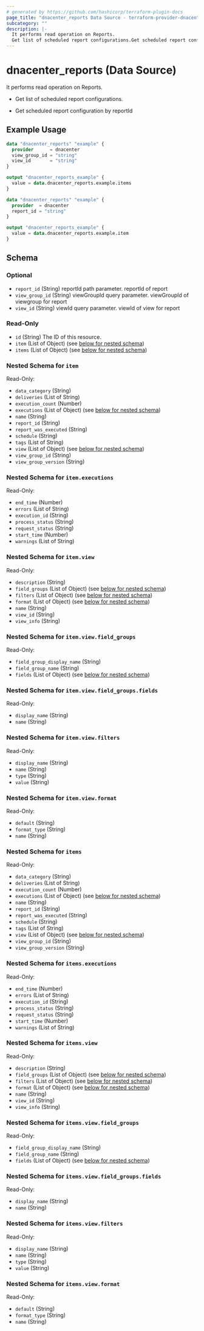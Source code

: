 ```yaml
---
# generated by https://github.com/hashicorp/terraform-plugin-docs
page_title: "dnacenter_reports Data Source - terraform-provider-dnacenter"
subcategory: ""
description: |-
  It performs read operation on Reports.
  Get list of scheduled report configurations.Get scheduled report configuration by reportId
---
```


# dnacenter_reports (Data Source)

It performs read operation on Reports.

- Get list of scheduled report configurations.

- Get scheduled report configuration by reportId

## Example Usage

```terraform
data "dnacenter_reports" "example" {
  provider      = dnacenter
  view_group_id = "string"
  view_id       = "string"
}

output "dnacenter_reports_example" {
  value = data.dnacenter_reports.example.items
}

data "dnacenter_reports" "example" {
  provider  = dnacenter
  report_id = "string"
}

output "dnacenter_reports_example" {
  value = data.dnacenter_reports.example.item
}
```

<!-- schema generated by tfplugindocs -->
## Schema

### Optional

- `report_id` (String) reportId path parameter. reportId of report
- `view_group_id` (String) viewGroupId query parameter. viewGroupId of viewgroup for report
- `view_id` (String) viewId query parameter. viewId of view for report

### Read-Only

- `id` (String) The ID of this resource.
- `item` (List of Object) (see [below for nested schema](#nestedatt--item))
- `items` (List of Object) (see [below for nested schema](#nestedatt--items))

<a id="nestedatt--item"></a>
### Nested Schema for `item`

Read-Only:

- `data_category` (String)
- `deliveries` (List of String)
- `execution_count` (Number)
- `executions` (List of Object) (see [below for nested schema](#nestedobjatt--item--executions))
- `name` (String)
- `report_id` (String)
- `report_was_executed` (String)
- `schedule` (String)
- `tags` (List of String)
- `view` (List of Object) (see [below for nested schema](#nestedobjatt--item--view))
- `view_group_id` (String)
- `view_group_version` (String)

<a id="nestedobjatt--item--executions"></a>
### Nested Schema for `item.executions`

Read-Only:

- `end_time` (Number)
- `errors` (List of String)
- `execution_id` (String)
- `process_status` (String)
- `request_status` (String)
- `start_time` (Number)
- `warnings` (List of String)


<a id="nestedobjatt--item--view"></a>
### Nested Schema for `item.view`

Read-Only:

- `description` (String)
- `field_groups` (List of Object) (see [below for nested schema](#nestedobjatt--item--view--field_groups))
- `filters` (List of Object) (see [below for nested schema](#nestedobjatt--item--view--filters))
- `format` (List of Object) (see [below for nested schema](#nestedobjatt--item--view--format))
- `name` (String)
- `view_id` (String)
- `view_info` (String)

<a id="nestedobjatt--item--view--field_groups"></a>
### Nested Schema for `item.view.field_groups`

Read-Only:

- `field_group_display_name` (String)
- `field_group_name` (String)
- `fields` (List of Object) (see [below for nested schema](#nestedobjatt--item--view--field_groups--fields))

<a id="nestedobjatt--item--view--field_groups--fields"></a>
### Nested Schema for `item.view.field_groups.fields`

Read-Only:

- `display_name` (String)
- `name` (String)



<a id="nestedobjatt--item--view--filters"></a>
### Nested Schema for `item.view.filters`

Read-Only:

- `display_name` (String)
- `name` (String)
- `type` (String)
- `value` (String)


<a id="nestedobjatt--item--view--format"></a>
### Nested Schema for `item.view.format`

Read-Only:

- `default` (String)
- `format_type` (String)
- `name` (String)




<a id="nestedatt--items"></a>
### Nested Schema for `items`

Read-Only:

- `data_category` (String)
- `deliveries` (List of String)
- `execution_count` (Number)
- `executions` (List of Object) (see [below for nested schema](#nestedobjatt--items--executions))
- `name` (String)
- `report_id` (String)
- `report_was_executed` (String)
- `schedule` (String)
- `tags` (List of String)
- `view` (List of Object) (see [below for nested schema](#nestedobjatt--items--view))
- `view_group_id` (String)
- `view_group_version` (String)

<a id="nestedobjatt--items--executions"></a>
### Nested Schema for `items.executions`

Read-Only:

- `end_time` (Number)
- `errors` (List of String)
- `execution_id` (String)
- `process_status` (String)
- `request_status` (String)
- `start_time` (Number)
- `warnings` (List of String)


<a id="nestedobjatt--items--view"></a>
### Nested Schema for `items.view`

Read-Only:

- `description` (String)
- `field_groups` (List of Object) (see [below for nested schema](#nestedobjatt--items--view--field_groups))
- `filters` (List of Object) (see [below for nested schema](#nestedobjatt--items--view--filters))
- `format` (List of Object) (see [below for nested schema](#nestedobjatt--items--view--format))
- `name` (String)
- `view_id` (String)
- `view_info` (String)

<a id="nestedobjatt--items--view--field_groups"></a>
### Nested Schema for `items.view.field_groups`

Read-Only:

- `field_group_display_name` (String)
- `field_group_name` (String)
- `fields` (List of Object) (see [below for nested schema](#nestedobjatt--items--view--field_groups--fields))

<a id="nestedobjatt--items--view--field_groups--fields"></a>
### Nested Schema for `items.view.field_groups.fields`

Read-Only:

- `display_name` (String)
- `name` (String)



<a id="nestedobjatt--items--view--filters"></a>
### Nested Schema for `items.view.filters`

Read-Only:

- `display_name` (String)
- `name` (String)
- `type` (String)
- `value` (String)


<a id="nestedobjatt--items--view--format"></a>
### Nested Schema for `items.view.format`

Read-Only:

- `default` (String)
- `format_type` (String)
- `name` (String)
